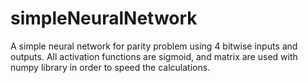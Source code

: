 # simpleNeuralNetwork
A simple neural network for parity problem using 4 bitwise inputs and outputs. All activation functions are sigmoid, and matrix are used with numpy library in order to speed the calculations.
